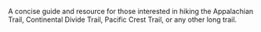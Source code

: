 A concise guide and resource for those interested in hiking the Appalachian Trail, Continental Divide Trail, Pacific Crest Trail, or any other long trail.

